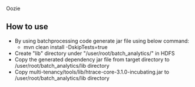 Oozie


How to use
------------
- By using batchprocessing code generate jar file using below command:
	-  mvn clean install -DskipTests=true
- Create "lib" directory under "/user/root/batch_analytics/" in HDFS 
- Copy the generated dependency jar file from target directory to /user/root/batch_analytics/lib directory
- Copy multi-tenancy/tools/lib/htrace-core-3.1.0-incubating.jar to /user/root/batch_analytics/lib directory
